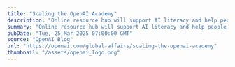 ```yaml
---
title: "Scaling the OpenAI Academy"
description: "Online resource hub will support AI literacy and help people from all backgrounds access tools, best practices, and peer insights to use AI."
summary: "Online resource hub will support AI literacy and help people from all backgrounds access tools, best practices, and peer insights to use AI."
pubDate: "Tue, 25 Mar 2025 07:00:00 GMT"
source: "OpenAI Blog"
url: "https://openai.com/global-affairs/scaling-the-openai-academy"
thumbnail: "/assets/openai_logo.png"
---
```


